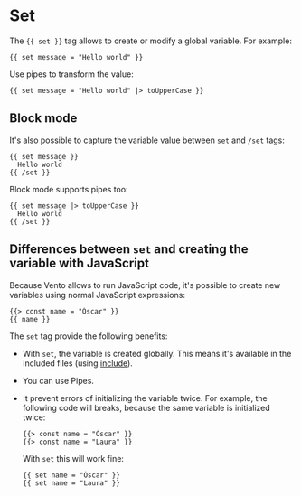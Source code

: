 # Set

The `{{ set }}` tag allows to create or modify a global variable. For example:

```
{{ set message = "Hello world" }}
```

Use pipes to transform the value:

```
{{ set message = "Hello world" |> toUpperCase }}
```

## Block mode

It's also possible to capture the variable value between `set` and `/set` tags:

```
{{ set message }}
  Hello world
{{ /set }}
```

Block mode supports pipes too:

```
{{ set message |> toUpperCase }}
  Hello world
{{ /set }}
```

## Differences between `set` and creating the variable with JavaScript

Because Vento allows to run JavaScript code, it's possible to create new
variables using normal JavaScript expressions:

```
{{> const name = "Óscar" }}
{{ name }}
```

The `set` tag provide the following benefits:

- With `set`, the variable is created globally. This means it's available in the
  included files (using [include](./include.md)).
- You can use Pipes.
- It prevent errors of initializing the variable twice. For example, the
  following code will breaks, because the same variable is initialized twice:
  ```
  {{> const name = "Óscar" }}
  {{> const name = "Laura" }}
  ```
  With `set` this will work fine:

  ```
  {{ set name = "Óscar" }}
  {{ set name = "Laura" }}
  ```

